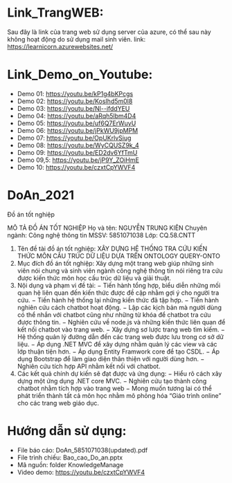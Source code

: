 # Link_TrangWEB:
Sau đây là link của trang web sử dụng server của azure, có thể sau này không hoạt động do sử dụng mail sinh viên.
link: https://learnicorn.azurewebsites.net/
# Link_Demo_on_Youtube:
* Demo 01: https://youtu.be/kP1g4bKPcgs  
* Demo 02: https://youtu.be/KosIhd5m0l8  
* Demo 03: https://youtu.be/Nl--ifddYEU  
* Demo 04: https://youtu.be/aRqh5lbm4D4  
* Demo 05: https://youtu.be/uf6Q7ErWuyU  
* Demo 06: https://youtu.be/jPkWU9jpMPM  
* Demo 07: https://youtu.be/OpUKrlvSiug
* Demo 08: https://youtu.be/WyCQUSZ9k_4
* Demo 09: https://youtu.be/ED2dv6YfTmU
* Demo 09,5: https://youtu.be/jP9Y_ZOiHmE
* Demo 10: https://youtu.be/czxtCpYWVF4
# DoAn_2021
Đồ án tốt nghiệp 

MÔ TẢ ĐỒ ÁN TỐT NGHIỆP
Họ và tên: NGUYỄN TRUNG KIÊN	Chuyên ngành: Công nghệ thông tin
MSSV: 5851071038	Lớp: CQ.58.CNTT
1.	Tên đề tài đồ án tốt nghiệp: XÂY DỰNG HỆ THỐNG TRA CỨU KIẾN THỨC MÔN CẤU TRÚC DỮ LIỆU DỰA TRÊN ONTOLOGY QUERY-ONTO
3.	Mục đích đồ án tốt nghiệp: Xây dựng một trang web giúp những sinh viên nói chung và sinh viên ngành công nghệ thông tin nói riêng tra cứu được kiến thức môn học cấu trúc dữ liệu và giải thuật.
4.	Nội dụng và phạm vi đề tài:
    −	Tiến hành tổng hợp, biểu diễn những mối quan hệ liên quan đến kiến thức được đề cập nhằm gợi ý cho người tra cứu.
    −	Tiến hành hệ thống lại những kiến thức đã tập hợp.
    −	Tiến hành nghiên cứu cách chatbot hoạt động.
    −	Lập các kịch bản mà người dùng có thể nhắn với chatbot cũng như những từ khóa để chatbot tra cứu được thông tin.
    −	Nghiên cứu về node.js và những kiến thức liên quan để kết nối chatbot vào trang web.
    −	Xây dựng sơ lược trang web tìm kiếm.
    − Hệ thống quản lý đường dẫn đến các trang web được lưu trong cơ sở dữ liệu.
    − Áp dụng .NET MVC để xây dựng nhằm quản lý các view và các lớp thuận tiện hơn.
    − Áp dụng Entity Framwork core để tạo CSDL.
    − Áp dụng Bootstrap để làm giao diện thân thiện với người dùng hơn.
    − Nghiên cứu tích hợp API nhằm kết nối với chatbot.
4.	Các kết quả chính dự kiến sẽ đạt được và ứng dụng:
    − Hiểu rõ cách xây dựng một ứng dụng .NET core MVC.
    − Nghiên cứu tạo thành công chatbot nhằm tích hợp vào trang web
    − Mong muốn tương lai có thể phát triển thành tất cả môn học nhằm mô phỏng hóa “Giáo trình online” cho các trang web giáo dục.
# Hướng dẫn sử dụng:
- File báo cáo: DoAn_5851071038(updated).pdf
- File trình chiếu: Bao_cao_Do_an.pptx
- Mã nguồn: folder KnowledgeManage
- Video demo: https://youtu.be/czxtCpYWVF4
